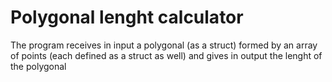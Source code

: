 # Polygonal lenght calculator

The program receives in input a polygonal (as a struct) formed by an array of points
(each defined as a struct as well) and gives in output the lenght of the polygonal
